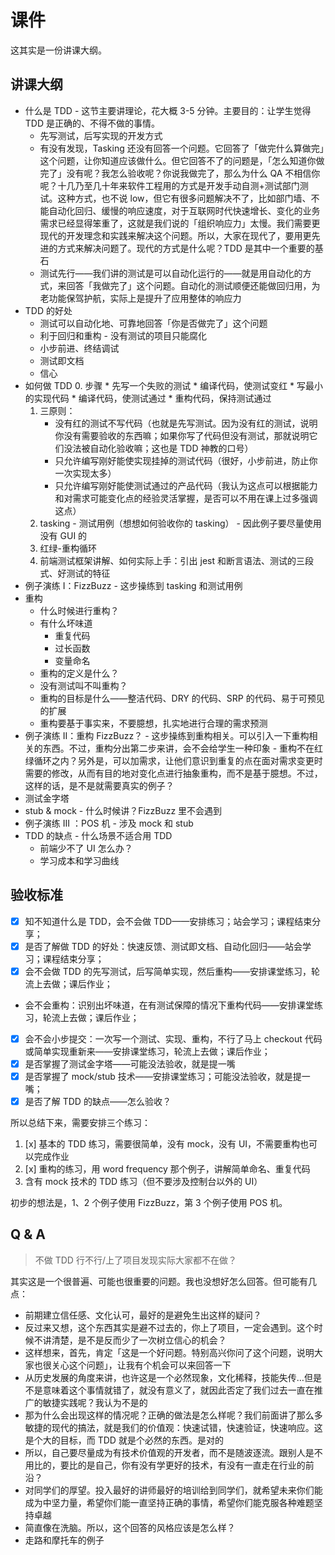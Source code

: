 # 课件

这其实是一份讲课大纲。

## 讲课大纲

* 什么是 TDD - 这节主要讲理论，花大概 3-5 分钟。主要目的：让学生觉得 TDD 是正确的、不得不做的事情。
  * 先写测试，后写实现的开发方式
  * 有没有发现，Tasking 还没有回答一个问题。它回答了「做完什么算做完」这个问题，让你知道应该做什么。但它回答不了的问题是，「怎么知道你做完了」没有呢？我怎么验收呢？你说我做完了，那么为什么 QA 不相信你呢？十几乃至几十年来软件工程用的方式是开发手动自测+测试部门测试。这种方式，也不说 low，但它有很多问题解决不了，比如部门墙、不能自动化回归、缓慢的响应速度，对于互联网时代快速增长、变化的业务需求已经显得笨重了，这就是我们说的「组织响应力」太慢。我们需要更现代的开发理念和实践来解决这个问题。所以，大家在现代了，要用更先进的方式来解决问题了。现代的方式是什么呢？TDD 是其中一个重要的基石
  * 测试先行——我们讲的测试是可以自动化运行的——就是用自动化的方式，来回答「我做完了」这个问题。自动化的测试顺便还能做回归用，为老功能保驾护航，实际上是提升了应用整体的响应力
* TDD 的好处
  * 测试可以自动化地、可靠地回答「你是否做完了」这个问题
  * 利于回归和重构 - 没有测试的项目只能腐化
  * 小步前进、终结调试
  * 测试即文档
  * 信心
* 如何做 TDD
  0.  步骤
      * 先写一个失败的测试
      * 编译代码，使测试变红
      * 写最小的实现代码
      * 编译代码，使测试通过
      * 重构代码，保持测试通过
  1.  三原则：
      * 没有红的测试不写代码（也就是先写测试。因为没有红的测试，说明你没有需要验收的东西嘛；如果你写了代码但没有测试，那就说明它们没法被自动化验收嘛；这也是 TDD 神教的口号）
      * 只允许编写刚好能使实现挂掉的测试代码（很好，小步前进，防止你一次实现太多）
      * 只允许编写刚好能使测试通过的产品代码（我认为这点可以根据能力和对需求可能变化点的经验灵活掌握，是否可以不用在课上过多强调这点）
  1.  tasking - 测试用例（想想如何验收你的 tasking） - 因此例子要尽量使用没有 GUI 的
  1.  红绿-重构循环
  1.  前端测试框架讲解、如何实际上手：引出 jest 和断言语法、测试的三段式、好测试的特征
* 例子演练 I：FizzBuzz - 这步操练到 tasking 和测试用例
* 重构
  * 什么时候进行重构？
  * 有什么坏味道
    * 重复代码
    * 过长函数
    * 变量命名
  * 重构的定义是什么？
  * 没有测试叫不叫重构？
  * 重构的目标是什么——整洁代码、DRY 的代码、SRP 的代码、易于可预见的扩展
  * 重构要基于事实来，不要臆想，扎实地进行合理的需求预测
* 例子演练 II：重构 FizzBuzz？ - 这步操练到重构相关。可以引入一下重构相关的东西。不过，重构分出第二步来讲，会不会给学生一种印象 - 重构不在红绿循环之内？另外是，可以加需求，让他们意识到重复的点在面对需求变更时需要的修改，从而有目的地对变化点进行抽象重构，而不是基于臆想。不过，这样的话，是不是就需要真实的例子？
* 测试金字塔
* stub & mock - 什么时候讲？FizzBuzz 里不会遇到
* 例子演练 III ：POS 机 - 涉及 mock 和 stub
* TDD 的缺点 - 什么场景不适合用 TDD
  * 前端少不了 UI 怎么办？
  * 学习成本和学习曲线

## 验收标准

* [x] 知不知道什么是 TDD，会不会做 TDD——安排练习；站会学习；课程结束分享；
* [x] 是否了解做 TDD 的好处：快速反馈、测试即文档、自动化回归——站会学习；课程结束分享；
* [x] 会不会做 TDD 的先写测试，后写简单实现，然后重构——安排课堂练习，轮流上去做；课后作业；
* 会不会重构：识别出坏味道，在有测试保障的情况下重构代码——安排课堂练习，轮流上去做；课后作业；
* [x] 会不会小步提交：一次写一个测试、实现、重构，不行了马上 checkout 代码或简单实现重新来——安排课堂练习，轮流上去做；课后作业；
* [x] 是否掌握了测试金字塔——可能没法验收，就是提一嘴
* [x] 是否掌握了 mock/stub 技术——安排课堂练习；可能没法验收，就是提一嘴；
* [x] 是否了解 TDD 的缺点——怎么验收？

所以总结下来，需要安排三个练习：

1.  [x] 基本的 TDD 练习，需要很简单，没有 mock，没有 UI，不需要重构也可以完成作业
2.  [x] 重构的练习，用 word frequency 那个例子，讲解简单命名、重复代码
3.  含有 mock 技术的 TDD 练习（但不要涉及控制台以外的 UI）

初步的想法是，1、2 个例子使用 FizzBuzz，第 3 个例子使用 POS 机。

## Q & A

> 不做 TDD 行不行/上了项目发现实际大家都不在做？

其实这是一个很普遍、可能也很重要的问题。我也没想好怎么回答。但可能有几点：

* 前期建立信任感、文化认可，最好的是避免生出这样的疑问？
* 反过来又想，这个东西其实是避不过去的，你上了项目，一定会遇到。这个时候不讲清楚，是不是反而少了一次树立信心的机会？
* 这样想来，首先，肯定「这是一个好问题。特别高兴你问了这个问题，说明大家也很关心这个问题」，让我有个机会可以来回答一下
* 从历史发展的角度来讲，也许这是一个必然现象，文化稀释，技能失传…但是不是意味着这个事情就错了，就没有意义了，就因此否定了我们过去一直在推广的敏捷实践呢？我认为不是的
* 那为什么会出现这样的情况呢？正确的做法是怎么样呢？我们前面讲了那么多敏捷的现代的搞法，就是我们的价值观：快速试错，快速验证，快速响应。这是个大的目标，而 TDD 就是个必然的东西。是对的
* 所以，自己要尽量成为有技术价值观的开发者，而不是随波逐流。跟别人是不用比的，要比的是自己，你有没有学更好的技术，有没有一直走在行业的前沿？
* 对同学们的厚望。投入最好的讲师最好的培训给到同学们，就希望未来你们能成为中坚力量，希望你们能一直坚持正确的事情，希望你们能克服各种难题坚持卓越
* 简直像在洗脑。所以，这个回答的风格应该是怎么样？
* 走路和摩托车的例子
